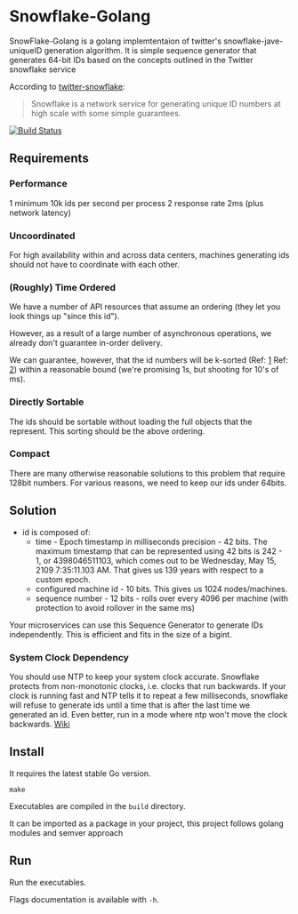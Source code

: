 # Snowflake-Golang

SnowFlake-Golang is a golang implemtentaion of twitter's snowflake-jave-uniqueID generation algorithm.
It is simple sequence generator that generates 64-bit IDs based on the concepts outlined in the Twitter snowflake service

According to [twitter-snowflake](https://github.com/twitter-archive/snowflake/tree/snowflake-2010):

>Snowflake is a network service for generating unique ID numbers at high scale with some simple guarantees.

[![Build Status](https://travis-ci.com/RO-29/snowflake-Golang.svg?branch=master)](https://travis-ci.com/RO-29/snowflake-Golang)

## Requirements

### Performance

 1 minimum 10k ids per second per process
 2 response rate 2ms (plus network latency)

### Uncoordinated

For high availability within and across data centers, machines generating ids should not have to coordinate with each other.

### (Roughly) Time Ordered

We have a number of API resources that assume an ordering (they let you look things up "since this id").

However, as a result of a large number of asynchronous operations, we already don't guarantee in-order delivery.

We can guarantee, however, that the id numbers will be k-sorted (Ref: [1](http://portal.acm.org/citation.cfm?id=70413.70419) Ref: [2](http://portal.acm.org/citation.cfm?id=110778.110783)) within a reasonable bound (we're promising 1s, but shooting for 10's of ms).

### Directly Sortable

The ids should be sortable without loading the full objects that the represent. This sorting should be the above ordering.

### Compact

There are many otherwise reasonable solutions to this problem that require 128bit numbers. For various reasons, we need to keep our ids under 64bits.

## Solution

* id is composed of:
  * time - Epoch timestamp in milliseconds precision - 42 bits. The maximum timestamp that can be represented using 42 bits is 242 - 1, or 4398046511103, which comes out to be Wednesday, May 15, 2109 7:35:11.103 AM. That gives us 139 years with respect to a custom epoch.
  * configured machine id - 10 bits. This gives us 1024 nodes/machines.
  * sequence number - 12 bits - rolls over every 4096 per machine (with protection to avoid rollover in the same ms)

Your microservices can use this Sequence Generator to generate IDs independently. This is efficient and fits in the size of a bigint.

### System Clock Dependency

You should use NTP to keep your system clock accurate.  Snowflake protects from non-monotonic clocks, i.e. clocks that run backwards.  If your clock is running fast and NTP tells it to repeat a few milliseconds, snowflake will refuse to generate ids until a time that is after the last time we generated an id. Even better, run in a mode where ntp won't move the clock backwards. [Wiki](http://wiki.dovecot.org/TimeMovedBackwards#Time_synchronization)

## Install

It requires the latest stable Go version.

`make`

Executables are compiled in the `build` directory.

It can be imported as a package in your project, this project follows golang modules and semver approach

## Run

Run the executables.

Flags documentation is available with `-h`.
